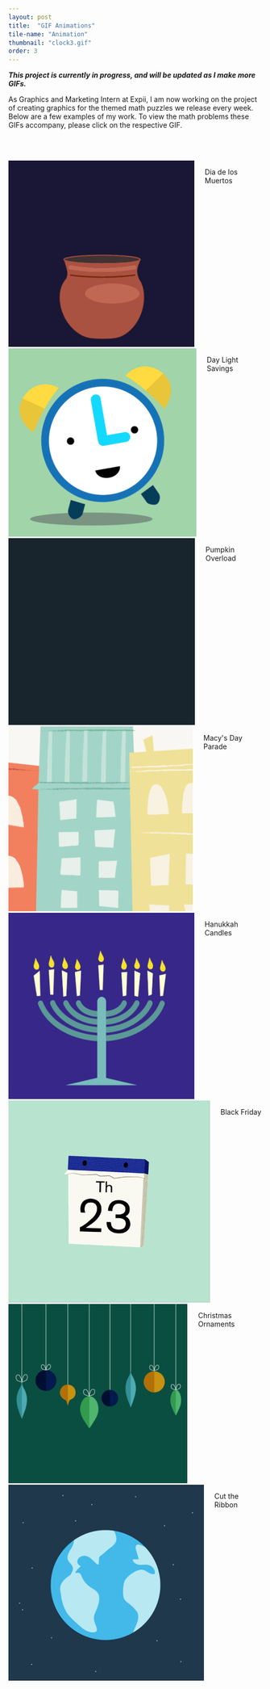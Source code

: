 ```yaml
---
layout: post
title:  "GIF Animations"
tile-name: "Animation"
thumbnail: "clock3.gif"
order: 3
---
```


***This project is currently in progress, and will be updated as I make more GIFs.***

As Graphics and Marketing Intern at Expii, I am now working on the project of creating graphics for the themed math puzzles we release every week. Below are a few examples of my work. To view the math problems these GIFs accompany, please click on the respective GIF.

<br> <br>

<div class="row">

  <div class="small-12 medium-4 large-4 columns">
    <a href="https://www.expii.com/t/word-problems-4670?type=problem&id=17852"><img src="/img/expii/skulls-small.gif" alt="Hero Image"></a>
    <p class="centered">Dia de los Muertos</p>
  </div>
  
  <div class="small-12 medium-4 large-4 columns">
    <a href="https://www.expii.com/t/what-is-a-percent-9062?type=problem&id=18056"><img src="/img/expii/clock-small.gif" alt="Hero Image"></a>
    <p class="centered">Day Light Savings</p>
  </div>
  
  <div class="small-12 medium-4 large-4 columns">
    <a href="https://www.expii.com/t/fibonacci-sequence-5066?type=problem&id=18065"><img src="/img/expii/pumpkins-small.gif" alt="Hero Image"></a>
    <p class="centered">Pumpkin Overload</p>
  </div>
  
  <div class="small-12 medium-4 large-4 columns">
    <a href="https://www.expii.com/t/area-of-a-circle-767?type=problem&id=18060"><img src="/img/expii/turkey-small.gif" alt="Hero Image"></a>
    <p class="centered">Macy's Day Parade</p>
  </div>
  
  <div class="small-12 medium-4 large-4 columns">
    <a href="https://www.expii.com/t/what-are-permutations-and-factorials-4662?type=problem&id=18193"><img src="/img/expii/hanukkah-small.gif" alt="Hero Image"></a>
    <p class="centered">Hanukkah Candles</p>
  </div>
  
  <div class="small-12 medium-4 large-4 columns">
    <a href="https://www.expii.com/t/4255?type=problem&id=18062"><img src="/img/expii/bFriday-small.gif" alt="Hero Image"></a>
    <p class="centered">Black Friday</p>
  </div>
  
  <div class="small-12 medium-4 large-4 columns">
    <a href="https://www.expii.com/t/word-problems-4278?type=problem&id=18300"><img src="/img/expii/ornaments-smallest.gif" alt="Hero Image"></a>
    <p class="centered">Christmas Ornaments</p>
  </div>
  
  <div class="small-12 medium-4 large-4 columns">
    <a href="https://www.expii.com/t/altitude-above-or-below-a-sphere-8947?type=problem&id=18302"><img src="/img/expii/ribbon-small.gif" alt="Hero Image"></a>
    <p class="centered">Cut the Ribbon</p>
  </div>
  

</div>

<br>


